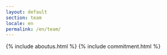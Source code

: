 ```yaml
---
layout: default
section: team
locale: en
permalink: /en/team/
---
```


<div class="space-70"></div>
<div class="container">
    <div class="row">
        <div class="col-md-12">
        {% include aboutus.html %}
        {% include commitment.html %}
        </div>
    </div><!--row-->
</div><!--portfolio container end-->
